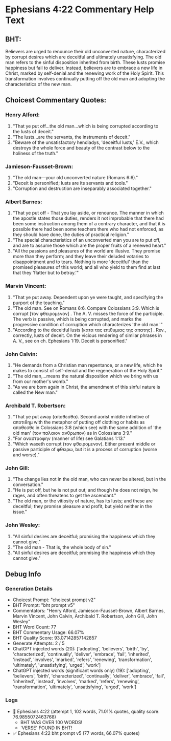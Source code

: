 # Ephesians 4:22 Commentary Help Text

## BHT:
Believers are urged to renounce their old unconverted nature, characterized by corrupt desires which are deceitful and ultimately unsatisfying. The old man refers to the sinful disposition inherited from birth. These lusts promise happiness but fail to deliver. Instead, believers are to embrace a new life in Christ, marked by self-denial and the renewing work of the Holy Spirit. This transformation involves continually putting off the old man and adopting the characteristics of the new man.

## Choicest Commentary Quotes:
### Henry Alford:
1. "That ye put off...the old man...which is being corrupted according to the lusts of deceit."
2. "The lusts...are the servants, the instruments of deceit."
3. "Beware of the unsatisfactory hendiadys, 'deceitful lusts,' E.V., which destroys the whole force and beauty of the contrast below to the holiness of the truth."

### Jamieson-Fausset-Brown:
1. "The old man—your old unconverted nature (Romans 6:6)."
2. "Deceit is personified; lusts are its servants and tools."
3. "Corruption and destruction are inseparably associated together."

### Albert Barnes:
1. "That ye put off - That you lay aside, or renounce. The manner in which the apostle states those duties, renders it not improbable that there had been some instruction among them of a contrary character, and that it is possible there had been some teachers there who had not enforced, as they should have done, the duties of practical religion."
2. "The special characteristics of an unconverted man you are to put off, and are to assume those which are the proper fruits of a renewed heart."
3. "All the passions and pleasures of the world are illusive. They promise more than they perform; and they leave their deluded votaries to disappointment and to tears. Nothing is more 'deceitful' than the promised pleasures of this world; and all who yield to them find at last that they 'flatter but to betray.'"

### Marvin Vincent:
1. "That ye put away. Dependent upon ye were taught, and specifying the purport of the teaching."
2. "The old man. See on Romans 6:6. Compare Colossians 3:9. Which is corrupt [τον φθειρομενον] . The A. V. misses the force of the participle. The verb is passive, which is being corrupted, and marks the progressive condition of corruption which characterizes 'the old man.'"
3. "According to the deceitful lusts [κατα τας επιθυμιας της απατης] . Rev., correctly, lusts of deceit. On the vicious rendering of similar phrases in A. V., see on ch. Ephesians 1:19. Deceit is personified."

### John Calvin:
1. "He demands from a Christian man repentance, or a new life, which he makes to consist of self-denial and the regeneration of the Holy Spirit."
2. "The old man,...means the natural disposition which we bring with us from our mother's womb."
3. "As we are born again in Christ, the amendment of this sinful nature is called the New man."

### Archibald T. Robertson:
1. "That ye put away (αποθεσθα). Second aorist middle infinitive of αποτιθημ with the metaphor of putting off clothing or habits as αποθεσθε in Colossians 3:8 (which see) with the same addition of 'the old man' (τον παλαιον ανθρωπον) as in Colossians 3:9."
2. "For αναστροφην (manner of life) see Galatians 1:13."
3. "Which waxeth corrupt (τον φθειρομενον). Either present middle or passive participle of φθειρω, but it is a process of corruption (worse and worse)."

### John Gill:
1. "The change lies not in the old man, who can never be altered, but in the conversation."
2. "He is put off, but he is not put out; and though he does not reign, he rages, and often threatens to get the ascendant."
3. "The old man, or the vitiosity of nature, has its lusts; and these are deceitful; they promise pleasure and profit, but yield neither in the issue."

### John Wesley:
1. "All sinful desires are deceitful; promising the happiness which they cannot give."
2. "The old man - That is, the whole body of sin."
3. "All sinful desires are deceitful; promising the happiness which they cannot give."


## Debug Info
### Generation Details
- Choicest Prompt: "choicest prompt v2"
- BHT Prompt: "bht prompt v5"
- Commentators: "Henry Alford, Jamieson-Fausset-Brown, Albert Barnes, Marvin Vincent, John Calvin, Archibald T. Robertson, John Gill, John Wesley"
- BHT Word Count: 77
- BHT Commentary Usage: 66.07%
- BHT Quality Score: 93.07142857142857
- Generate Attempts: 2 / 5
- ChatGPT injected words (20):
	['adopting', 'believers', 'birth', 'by', 'characterized', 'continually', 'deliver', 'embrace', 'fail', 'inherited', 'instead', 'involves', 'marked', 'refers', 'renewing', 'transformation', 'ultimately', 'unsatisfying', 'urged', 'work']
- ChatGPT injected words (significant words only) (19):
	['adopting', 'believers', 'birth', 'characterized', 'continually', 'deliver', 'embrace', 'fail', 'inherited', 'instead', 'involves', 'marked', 'refers', 'renewing', 'transformation', 'ultimately', 'unsatisfying', 'urged', 'work']

### Logs
- 🔄 Ephesians 4:22 (attempt 1, 102 words, 71.01% quotes, quality score: 76.9855072463768) 
	- BHT WAS OVER 100 WORDS! 
	- 'VERSE' FOUND IN BHT!
- ✅ Ephesians 4:22 bht prompt v5 (77 words, 66.07% quotes)